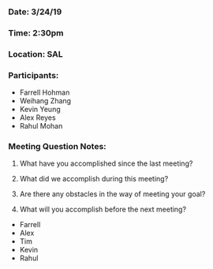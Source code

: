 ### Date: 3/24/19
### Time: 2:30pm
### Location: SAL
### Participants:
* Farrell Hohman
* Weihang Zhang
* Kevin Yeung
* Alex Reyes
* Rahul Mohan

### Meeting Question Notes:
1. What have you accomplished since the last meeting?


2. What did we accomplish during this meeting?


3. Are there any obstacles in the way of meeting your goal?



4. What will you accomplish before the next meeting?
  * Farrell
  * Alex
  * Tim
  * Kevin
  * Rahul


